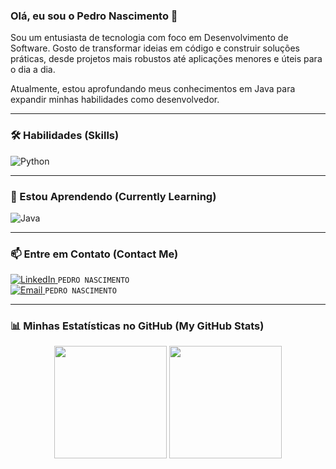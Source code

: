 ### Olá, eu sou o Pedro Nascimento 👋

<p align="left">
  Sou um entusiasta de tecnologia com foco em Desenvolvimento de Software. Gosto de transformar ideias em código e construir soluções práticas, desde projetos mais robustos até aplicações menores e úteis para o dia a dia.
</p>

<p align="left">
  Atualmente, estou aprofundando meus conhecimentos em Java para expandir minhas habilidades como desenvolvedor.
</p>

---

### 🛠️ Habilidades (Skills)
<p align="left">
  <img src="https://img.shields.io/badge/Python-3776AB?style=for-the-badge&logo=python&logoColor=white" alt="Python"/>
</p>

---

### 🌱 Estou Aprendendo (Currently Learning)
<p align="left">
  <img src="https://img.shields.io/badge/Java-ED8B00?style=for-the-badge&logo=openjdk&logoColor=white" alt="Java"/>
</p>

---

### 📫 Entre em Contato (Contact Me)
<p align="left">
  <a href="https://www.linkedin.com/in/pedro-nascimento-silva-7157a137b" target="_blank">
    <img src="https://img.shields.io/badge/LinkedIn-0077B5?style=for-the-badge&logo=linkedin&logoColor=white" alt="LinkedIn"/>
  </a>
  <code>PEDRO NASCIMENTO</code>
  <br>
  <a href="mailto:pedrosilva2302@outlook.com">
    <img src="https://img.shields.io/badge/Outlook-0078D4?style=for-the-badge&logo=microsoft-outlook&logoColor=white" alt="Email"/>
  </a>
  <code>PEDRO NASCIMENTO</code>
</p>

---

### 📊 Minhas Estatísticas no GitHub (My GitHub Stats)

<p align="center">
  <img height="180em" src="https://github-readme-stats.vercel.app/api?username=Pedro-Nascimento-Silva&show_icons=true&theme=dracula&include_all_commits=true&count_private=true"/>
  <img height="180em" src="https://github-readme-stats.vercel.app/api/top-langs/?username=Pedro-Nascimento-Silva&layout=compact&langs_count=7&theme=dracula"/>
</p>
